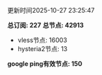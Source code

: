 更新时间2025-10-27 23:25:47

**总订阅: 227**
**总节点: 42913**
- vless节点: 16003
- hysteria2节点: 13

**google ping有效节点: 150**
